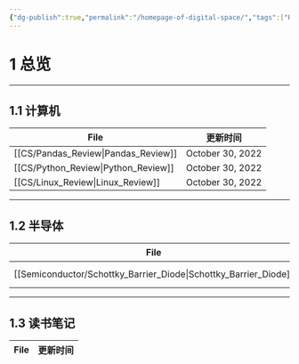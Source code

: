 ```yaml
---
{"dg-publish":true,"permalink":"/homepage-of-digital-space/","tags":["Homepage","gardenEntry"]}
---
```



# 1 总览

---
## 1.1 计算机

| File                                   | 更新时间             |
| -------------------------------------- | ---------------- |
| [[CS/Pandas_Review\|Pandas_Review]] | October 30, 2022 |
| [[CS/Python_Review\|Python_Review]] | October 30, 2022 |
| [[CS/Linux_Review\|Linux_Review]]   | October 30, 2022 |

---
## 1.2 半导体
| File                                                                | 更新时间              |
| ------------------------------------------------------------------- | ----------------- |
| [[Semiconductor/Schottky_Barrier_Diode\|Schottky_Barrier_Diode]] | November 02, 2022 |

---
## 1.3 读书笔记
| File | 更新时间 |
| ---- | ---- |

